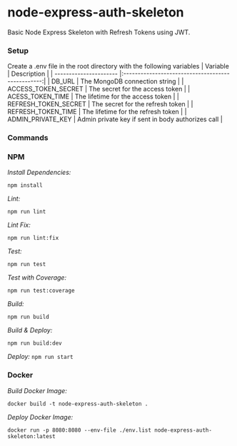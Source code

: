 # node-express-auth-skeleton

Basic Node Express Skeleton with Refresh Tokens using JWT.

### Setup
Create a .env file in the root directory with the following variables
| Variable               | Description                                       |
| ---------------------- |:-------------------------------------------------:|
| DB\_URL                | The MongoDB connection string                     |
| ACCESS\_TOKEN\_SECRET  | The secret for the access token                   |
| ACESS\_TOKEN\_TIME     | The lifetime for the access token                 |
| REFRESH\_TOKEN\_SECRET | The secret for the refresh token                  |
| REFRESH\_TOKEN\_TIME   | The lifetime for the refresh token                |
| ADMIN\_PRIVATE\_KEY    | Admin private key if sent in body authorizes call |

### Commands

### NPM

*Install Dependencies:*

`npm install`

*Lint:*

`npm run lint`

*Lint Fix:*

`npm run lint:fix`

*Test:*

`npm run test`

*Test with Coverage:*

`npm run test:coverage`

*Build:*

`npm run build`

*Build & Deploy:*

`npm run build:dev`

*Deploy:*
`npm run start`


### Docker

*Build Docker Image:*

`docker build -t node-express-auth-skeleton .`

*Deploy Docker Image:*

`docker run -p 8080:8080 --env-file ./env.list node-express-auth-skeleton:latest`
